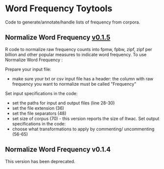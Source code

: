 
# Word Frequency Toytools
Code to generate/annotate/handle lists of frequency from corpora.

## Normalize Word Frequency [v0.1.5](https://github.com/franfranz/Word_Frequency_Toytools/blob/main/Normalize_word_frequency_v0_1_5.R)
R code to normalize raw frequency counts into fpmw, fpbw, zipf, zipf per billion and other popular measures to indicate word frequency. 
To use Normalize Word Frequency :

Prepare your input file:
- make sure your txt or csv input file has a header: the column with raw frequency you want to normalize must be called "Frequency" 

Set input specifications in the code:
- set the paths for input and output files (line 28-30)
- set the file extension (36)
- set the file separators (48)
- set size of corpus (70) - this version reports the size of Itwac.
Set output specifications in the code:
- choose what transformations to apply by commenting/ uncommenting (56-65)


## Normalize Word Frequency v0.1.4
This version has been deprecated.
